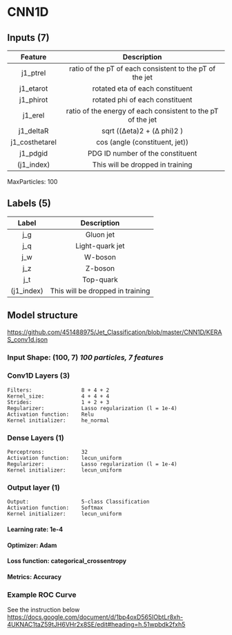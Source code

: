 # CNN1D

## Inputs (7)

Feature|Description
:--:|:--:
j1_ptrel|ratio of the pT of each consistent to the pT of the jet
j1_etarot|rotated eta of each constituent
j1_phirot|rotated phi of each constituent
j1_erel|ratio of the energy of each consistent to the pT of the jet
j1_deltaR|sqrt ((Δeta)2 + (Δ phi)2 )
j1_costhetarel|cos (angle (constituent, jet))
j1_pdgid|PDG ID number of the constituent
(j1_index)|This will be dropped in training
MaxParticles: 100

## Labels (5)

Label|Description
:--:|:--:
j_g|Gluon jet
j_q|Light-quark jet
j_w|W-boson
j_z|Z-boson
j_t|Top-quark
(j1_index)|This will be dropped in training

## Model structure

<https://github.com/451488975/Jet_Classification/blob/master/CNN1D/KERAS_conv1d.json>

### Input Shape: (100, 7) *100 particles, 7 features*

### Conv1D Layers (3)

    Filters:                8 + 4 + 2
    Kernel_size:            4 + 4 + 4
    Strides:                1 + 2 + 3
    Regularizer:            Lasso regularization (l = 1e-4)
    Activation function:    Relu
    Kernel initializer:     he_normal

### Dense Layers (1)

    Perceptrons:            32
    Activation function:    lecun_uniform
    Regularizer:            Lasso regularization (l = 1e-4)
    Kernel initializer:     lecun_uniform

### Output layer (1)

    Output:                 5-class Classification
    Activation function:    Softmax
    Kernel initializer:     lecun_uniform

#### Learning rate:         1e-4

#### Optimizer:             Adam

#### Loss function:         categorical_crossentropy

#### Metrics:               Accuracy

### Example ROC Curve

See the instruction below
<https://docs.google.com/document/d/1bp4oxD565IObtLr8xh-4UKNAC1taZ59tJH6VHr2x8SE/edit#heading=h.51wpbdk2fxh5>
